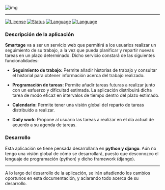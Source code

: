 

![img](https://raw.githubusercontent.com/jmv74211/Proyecto-cloud-computing/gh-pages/images/logoPrincipal.png)

---

[![License](https://img.shields.io/aur/license/yaourt.svg?style=plastic)](https://github.com/jmv74211/Proyecto-cloud-computing/blob/master/LICENSE)
[![Status](https://img.shields.io/badge/Status-documenting-yellow.svg)](https://github.com/jmv74211/Proyecto-cloud-computing/blob/master/README.md)
[![Language](https://img.shields.io/badge/language-python-green.svg)](https://www.python.org/)
[![Language](https://img.shields.io/badge/language-django-green.svg)](https://www.djangoproject.com/)

### Descripción de la aplicación

**Smartage** va a ser un servicio web que permitirá a los usuarios realizar un seguimiento de su trabajo, a la vez que pueda planificar y repartir nuevas tareas en un plazo determinado. Dicho servicio constará de las siguientes funcionalidades:

- **Seguimiento de trabajo:** Permite añadir historias de trabajo y consultar el historial para obtener información acerca del trabajo realizado.

- **Programación de tareas:** Permite añadir tareas futuras a realizar junto con un esfuerzo y dificultad estimada. La aplicación distribuirá dicha tarea de modo eficaz en intervalos de tiempo dentro del plazo estimado.

- **Calendario**: Permite tener una visión global del reparto de tareas distribuido a realizar.

- **Daily work**: Propone al usuario las tareas a realizar en el día actual de acuerdo a su agenda de tareas.

### Desarrollo

Esta aplicación se tiene pensada desarrollarla en **python y django**. Aún no tengo una visión global de cómo se desarrollará, puesto que desconozco el lenguaje de programación (python) y dicho framework (django).

---

A lo largo del desarrollo de la aplicación, se irán añadiendo los cambios oportunos en esta documentación, y aclarando todo acerca de su desarrollo.
